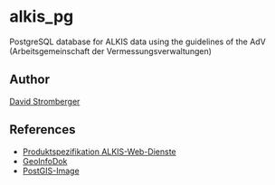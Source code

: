 # alkis_pg

PostgreSQL database for ALKIS data using the guidelines of the AdV (Arbeitsgemeinschaft der Vermessungsverwaltungen)

## Author

[David Stromberger](https://github.com/users/cavoq)

## References

- [Produktspezifikation ALKIS-Web-Dienste](https://www.adv-online.de/AdV-Produkte/Standards-und-Produktblaetter/Standards-des-Liegenschaftskatasters/)
- [GeoInfoDok](https://www.adv-online.de/GeoInfoDok/)
- [PostGIS-Image](https://github.com/postgis/docker-postgis)

